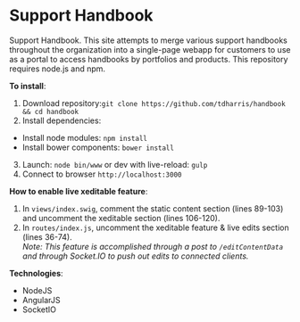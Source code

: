 # Support Handbook
Support Handbook. This site attempts to merge various support handbooks throughout the organization into a single-page webapp for customers to use as a portal to access handbooks by portfolios and products. This repository requires node.js and npm. 

<b>To install</b>:

1. Download repository:`git clone https://github.com/tdharris/handbook && cd handbook`
2. Install dependencies:
  * Install node modules: `npm install`
  * Install bower components: `bower install`
3. Launch: `node bin/www` or dev with live-reload: `gulp`
4. Connect to browser `http://localhost:3000`

<b>How to enable live xeditable feature</b>:

1. In `views/index.swig`, comment the static content section (lines 89-103) and uncomment the xeditable section (lines 106-120).
2. In `routes/index.js`, uncomment the xeditable feature & live edits section (lines 36-74).
<br><i>Note: This feature is accomplished through a post to `/editContentData` and through Socket.IO to push out edits to connected clients.</i>

<b>Technologies</b>:
* NodeJS
* AngularJS
* SocketIO

